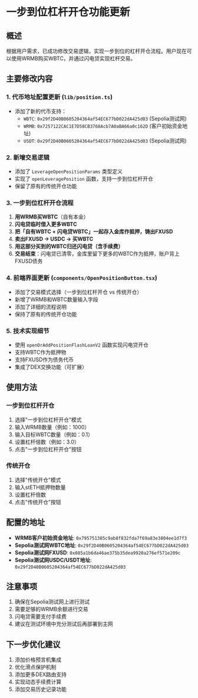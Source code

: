 # 一步到位杠杆开仓功能更新

## 概述
根据用户需求，已成功修改交易逻辑，实现一步到位的杠杆开仓流程。用户现在可以使用WRMB购买WBTC，并通过闪电贷实现杠杆交易。

## 主要修改内容

### 1. 代币地址配置更新 (`lib/position.ts`)
- 添加了新的代币支持：
  - `WBTC`: `0x29f2D40B0605204364af54EC677bD022dA425d03` (Sepolia测试网)
  - `WRMB`: `0x7257122CAC1E7D58CB3768Acb7A0aBA66a0c162D` (客户初始资金地址)
  - `USDT`: `0x29f2D40B0605204364af54EC677bD022dA425d03` (Sepolia测试网)

### 2. 新增交易逻辑
- 添加了 `LeverageOpenPositionParams` 类型定义
- 实现了 `openLeveragePosition` 函数，支持一步到位杠杆开仓
- 保留了原有的传统开仓功能

### 3. 一步到位杠杆开仓流程
1. **用WRMB买WBTC**（自有本金）
2. **闪电贷临时借入更多WBTC**
3. **把「自有WBTC + 闪电贷WBTC」一起存入金库作抵押，铸出FXUSD**
4. **卖出FXUSD → USDC → 买WBTC**
5. **用这部分买到的WBTC归还闪电贷（含手续费）**
6. **交易结束**：闪电贷已清零，金库里留下更多的WBTC作为抵押，账户背上FXUSD债务

### 4. 前端界面更新 (`components/OpenPositionButton.tsx`)
- 添加了交易模式选择（一步到位杠杆开仓 vs 传统开仓）
- 新增了WRMB和WBTC数量输入字段
- 添加了详细的流程说明
- 保持了原有的传统开仓功能

### 5. 技术实现细节
- 使用 `openOrAddPositionFlashLoanV2` 函数实现闪电贷开仓
- 支持WBTC作为抵押物
- 支持FXUSD作为债务代币
- 集成了DEX交换功能（可扩展）

## 使用方法

### 一步到位杠杆开仓
1. 选择"一步到位杠杆开仓"模式
2. 输入WRMB数量（例如：1000）
3. 输入目标WBTC数量（例如：0.1）
4. 设置杠杆倍数（例如：3.0）
5. 点击"一步到位杠杆开仓"按钮

### 传统开仓
1. 选择"传统开仓"模式
2. 输入stETH抵押物数量
3. 设置杠杆倍数
4. 点击"传统开仓"按钮

## 配置的地址
- **WRMB客户初始资金地址**: `0x795751385c9ab8f832fda7f69a83e3804ee1d7f3`
- **Sepolia测试网WBTC地址**: `0x29f2D40B0605204364af54EC677bD022dA425d03`
- **Sepolia测试网FXUSD**: `0x085a1b6da46ae375b35dea9920a276ef571e209c`
- **Sepolia测试网USDC/USDT地址**: `0x29f2D40B0605204364af54EC677bD022dA425d03`

## 注意事项
1. 确保在Sepolia测试网上进行测试
2. 需要足够的WRMB余额进行交易
3. 闪电贷需要支付手续费
4. 建议在测试环境中充分测试后再部署到主网

## 下一步优化建议
1. 添加价格预言机集成
2. 优化滑点保护机制
3. 添加更多DEX路由支持
4. 实现动态手续费计算
5. 添加交易历史记录功能
